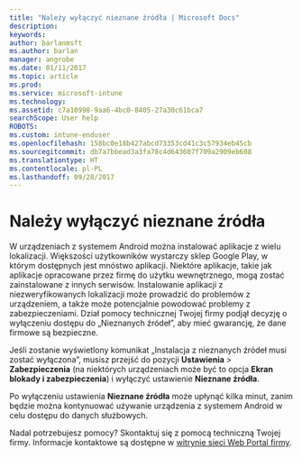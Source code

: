 ```yaml
---
title: "Należy wyłączyć nieznane źródła | Microsoft Docs"
description: 
keywords: 
author: barlanmsft
ms.author: barlan
manager: angrobe
ms.date: 01/11/2017
ms.topic: article
ms.prod: 
ms.service: microsoft-intune
ms.technology: 
ms.assetid: c7a10998-9aa6-4bc0-8405-27a30c61bca7
searchScope: User help
ROBOTS: 
ms.custom: intune-enduser
ms.openlocfilehash: 158bc0e18b427abcd73353cd41c3c57934eb45cb
ms.sourcegitcommit: db7a7bbead3a3fa78c4d643607f709a2909eb608
ms.translationtype: HT
ms.contentlocale: pl-PL
ms.lasthandoff: 09/28/2017
---
```

# <a name="you-need-to-turn-off-unknown-sources"></a>Należy wyłączyć nieznane źródła

W urządzeniach z systemem Android można instalować aplikacje z wielu lokalizacji. Większości użytkowników wystarczy sklep Google Play, w którym dostępnych jest mnóstwo aplikacji. Niektóre aplikacje, takie jak aplikacje opracowane przez firmę do użytku wewnętrznego, mogą zostać zainstalowane z innych serwisów. Instalowanie aplikacji z niezweryfikowanych lokalizacji może prowadzić do problemów z urządzeniem, a także może potencjalnie powodować problemy z zabezpieczeniami. Dział pomocy technicznej Twojej firmy podjął decyzję o wyłączeniu dostępu do „Nieznanych źródeł”, aby mieć gwarancję, że dane firmowe są bezpieczne.

Jeśli zostanie wyświetlony komunikat „Instalacja z nieznanych źródeł musi zostać wyłączona”, musisz przejść do pozycji **Ustawienia** > **Zabezpieczenia** (na niektórych urządzeniach może być to opcja **Ekran blokady i zabezpieczenia**) i wyłączyć ustawienie **Nieznane źródła**.

Po wyłączeniu ustawienia **Nieznane źródła** może upłynąć kilka minut, zanim będzie można kontynuować używanie urządzenia z systemem Android w celu dostępu do danych służbowych.

Nadal potrzebujesz pomocy? Skontaktuj się z pomocą techniczną Twojej firmy. Informacje kontaktowe są dostępne w [witrynie sieci Web Portal firmy](https://portal.manage.microsoft.com).
